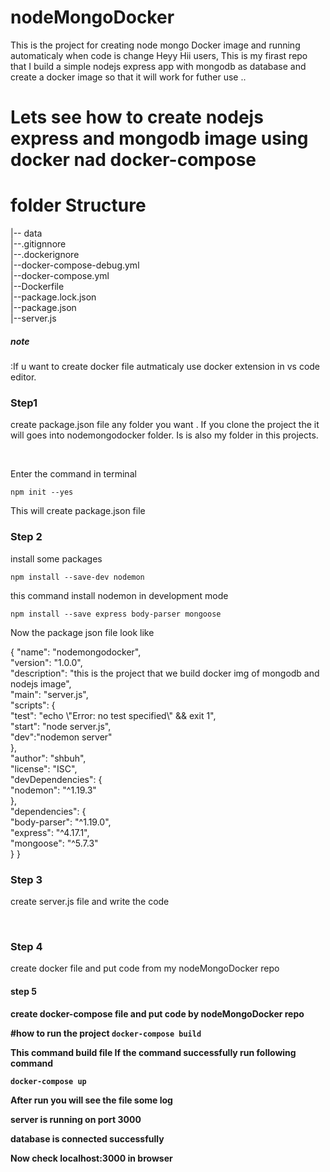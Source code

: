 # nodeMongoDocker
This is the project for creating node mongo Docker image and running automaticaly when code is change
Heyy Hii users,
This is my firast repo that I build a simple nodejs express app with mongodb as database and create a docker image so that it will work 
for futher use ..
# Lets see how to create nodejs express and mongodb image using docker nad docker-compose
# folder Structure
  |-- data<br>
  |--.gitignnore<br>
  |--.dockerignore<br>
  |--docker-compose-debug.yml<br>
  |--docker-compose.yml<br>
  |--Dockerfile<br>
  |--package.lock.json<br>
  |--package.json<br>
  |--server.js<br>
  
  <h5>note</h5>:If u want to create docker file autmaticaly use docker extension in vs code editor.
	<br>
<h3>Step1</h3>
<p>create package.json file any folder you want .
If you clone the project the it will goes into nodemongodocker folder.
Is is also my folder in this projects.</p><br>
<p>Enter the command in terminal</p>
<code>npm init --yes</code>
<br>
<p>This will create package.json file</p>
<h3>Step 2</h3>
<p>install some packages</p>
<code>npm install --save-dev nodemon</code><br>
<p>this command install nodemon in development mode</p>
<code>npm install --save express body-parser mongoose</code><br>
<p>Now the package json file look like</p>
<p>
{
  "name": "nodemongodocker",<br>
  "version": "1.0.0", <br>
  "description": "this is the project that we build docker img of mongodb and nodejs image",<br>
  "main": "server.js",<br>
  "scripts": {<br>
    "test": "echo \"Error: no test specified\" && exit 1",<br>
    "start": "node server.js",<br>
    "dev":"nodemon server"<br>
  },<br>
  "author": "shbuh",<br>
  "license": "ISC",<br>
  "devDependencies": {<br>
    "nodemon": "^1.19.3"<br>
  },<br>
  "dependencies": {<br>
    "body-parser": "^1.19.0",<br>
    "express": "^4.17.1",<br>
    "mongoose": "^5.7.3"<br>
  }
}

</p>
<h3>Step 3</h3>
<p>create server.js file and write the code</p><br>
<h3>Step 4</h3>
<p>create docker file and put code from my nodeMongoDocker repo</p>
<h4>step 5<h4>
<p> create docker-compose file and put code by nodeMongoDocker repo</p>
#how to run the project
<code>docker-compose build</code>
<p>This command build file If the command successfully run following command</p>
<code>docker-compose up</code>
<p>After run you will see the file some log</p>
<p>server is running on port 3000</p>
<p>database is connected successfully</p>
<p>Now check localhost:3000 in browser</p>
